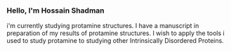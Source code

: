### Hello, I'm Hossain Shadman
i'm currently studying protamine structures. I have a manuscript in preparation of my results of protamine structures. I wish to apply the tools i used to study protamine to studying other Intrinsically Disordered Proteins. 
<!--
**hshadman/hshadman** is a ✨ _special_ ✨ repository because its `README.md` (this file) appears on your GitHub profile.

Here are some ideas to get you started:

- 🔭 I’m currently working on ...
- 🌱 I’m currently learning ...
- 👯 I’m looking to collaborate on ...
- 🤔 I’m looking for help with ...
- 💬 Ask me about ...
- 📫 How to reach me: ...
- 😄 Pronouns: ...
- ⚡ Fun fact: ...
-->
